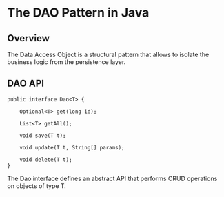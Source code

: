 # The DAO Pattern in Java

## Overview

The Data Access Object is a structural pattern that allows to isolate the business logic from the persistence layer.
 
## DAO API

    public interface Dao<T> {
         
        Optional<T> get(long id);
         
        List<T> getAll();
         
        void save(T t);
         
        void update(T t, String[] params);
         
        void delete(T t);
    }
    
The Dao interface defines an abstract API that performs CRUD operations on objects of type T.
